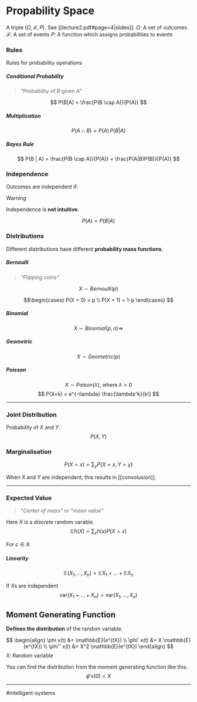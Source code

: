 # Propability Space
A triple $(\Omega, \mathcal{F}, P)$. See [[lecture2.pdf#page=4|slides]].
$\Omega$: A set of outcomes
$\mathcal{F}$: A set of events
$P$: A function which assigns probabilities to events

### Rules
Rules for probability operations

##### Conditional Probability
> "Probability of $B$ given $A$"

$$
P(B|A) = \frac{P(B \cap A)}{P(A)}
$$

##### Multiplication
$$
P(A \cap B) = P(A)\,P(B|A)
$$

##### Bayes Rule
$$
P(B | A) = \frac{P(B \cap A)}{P(A)} = \frac{P(A|B)P(B)}{P(A)}
$$

### Independence
Outcomes are independent if:

>[!warning]
>Independence is **not intuitive**.

$$
P(A) = P(B|A)
$$

### Distributions
Different distributions have different **probability mass functions**.

##### Bernoulli
> *"Flipping coins"*

$$
X \sim Bernoulli(p)
$$

$$\begin{cases}
P(X = 0) = p \\
P(X = 1) = 1-p
\end{cases}
$$

##### Binomial
$$
X \sim Binomial(p, n) \Rightarrow 
$$
##### Geometric
$$
X \sim Geometric(p)
$$

##### Poisson
$$
X \sim Poison(\lambda),\; \mathrm{where}\; \lambda > 0
$$
$$
P(X=k) = e^{-\lambda} \frac{\lambda^k}{k!}
$$

---
### Joint Distribution
Probability of $X$ and $Y$.
$$
P(X, Y)
$$

### Marginalisation
$$
P(X = x) = \sum_{y} P(X=x, Y=y)
$$

When $X$ and $Y$ are independent, this results in [[convolusion]].

---
### Expected Value
> *"Center of mass"* or *"mean value"*

Here $X$ is a *discrete* random varable.
$$
\mathbb{E}h(X) = \sum_{x}h(x)P(X=x)
$$

For $c \in \mathbb{R}$


##### Linearity
$$
\mathbb{E}(X_{1}, \dots, X_{n}) = \mathbb{E}X_{1} + \dots + \mathbb{E}X_{n}
$$

If $X$s are independent
$$
\mathrm{var}(X_{1} + \dots + X_{n}) = \mathrm{var}(X_{1}, \dots, X_n)
$$

## Moment Generating Function
**Defines the distribution** of the random variable.

$$
\begin{align}
\phi x(t) &= \mathbb{E}(e^{tX}) \\
\phi' x(t) &= X \mathbb{E}(e^{tX}) \\
\phi'' x(t) &= X^2 \mathbb{E}(e^{tX}) 
\end{align}
$$
$X$: Random variable

You can find the distribution from the moment generating function like this:
$$
\phi'x(0) = X
$$

---
#intelligent-systems
